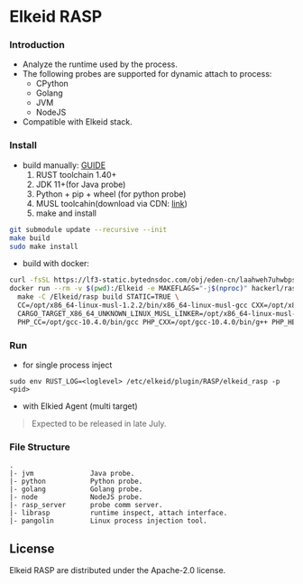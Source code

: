 # Elkeid RASP


### Introduction

* Analyze the runtime used by the process.
* The following probes are supported for dynamic attach to process:
  * CPython
  * Golang
  * JVM
  * NodeJS
* Compatible with Elkeid stack.


### Install

* build manually: [GUIDE](./INSTALL)
  1. RUST toolchain 1.40+
  2. JDK 11+(for Java probe)
  3. Python + pip + wheel (for python probe)
  4. MUSL toolcahin(download via CDN: [link](https://sf1-cdn-tos.douyinstatic.com/obj/eden-cn/laahweh7uhwbps/x86_64-linux-musl-1.2.2.tar.gz))
  5. make and install

```bash
git submodule update --recursive --init
make build
sudo make install
```

* build with docker:

```bash
curl -fsSL https://lf3-static.bytednsdoc.com/obj/eden-cn/laahweh7uhwbps/php-headers.tar.gz | tar -xz -C rasp/php
docker run --rm -v $(pwd):/Elkeid -e MAKEFLAGS="-j$(nproc)" hackerl/rasp-toolchain \
  make -C /Elkeid/rasp build STATIC=TRUE \
  CC=/opt/x86_64-linux-musl-1.2.2/bin/x86_64-linux-musl-gcc CXX=/opt/x86_64-linux-musl-1.2.2/bin/x86_64-linux-musl-g++ LD=/opt/x86_64-linux-musl-1.2.2/bin/x86_64-linux-musl-ld \
  CARGO_TARGET_X86_64_UNKNOWN_LINUX_MUSL_LINKER=/opt/x86_64-linux-musl-1.2.2/bin/x86_64-linux-musl-ld \
  PHP_CC=/opt/gcc-10.4.0/bin/gcc PHP_CXX=/opt/gcc-10.4.0/bin/g++ PHP_HEADERS=/Elkeid/rasp/php/php-headers
```

### Run

* for single process inject
```
sudo env RUST_LOG=<loglevel> /etc/elkeid/plugin/RASP/elkeid_rasp -p <pid>
```

* with Elkied Agent (multi target)

> Expected to be released in late July.

### File Structure

```
.
|- jvm              Java probe.
|- python           Python probe.
|- golang           Golang probe.
|- node             NodeJS probe.
|- rasp_server      probe comm server.
|- librasp          runtime inspect, attach interface.
|- pangolin         Linux process injection tool.
```

## License
Elkeid RASP are distributed under the Apache-2.0 license.


